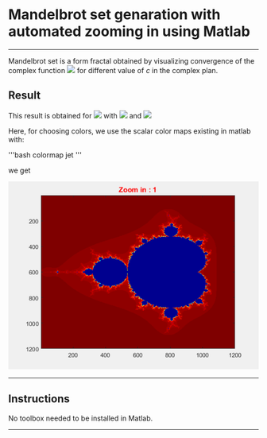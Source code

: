 # Mandelbrot set genaration with automated zooming in using Matlab
---
Mandelbrot set is a form fractal obtained by visualizing convergence of the complex function <img src="https://render.githubusercontent.com/render/math?math=f(z)=z^2+c"> for different value of *c* in the complex plan.
 

## Result

This result is obtained for <img src="https://render.githubusercontent.com/render/math?math=c=x+iy">  with <img src="https://render.githubusercontent.com/render/math?math=x \in [-2,0.8]"> and <img src="https://render.githubusercontent.com/render/math?math=y \in [-1.4,1.4]">

Here, for choosing colors, we use the scalar color maps existing in matlab with:

'''bash
colormap jet
'''

we get

<p align="center">
  <img width="750" src="images/Mandelbrot_jet.gif">
</p>

---
## Instructions

No toolbox needed to be installed in Matlab.

---




